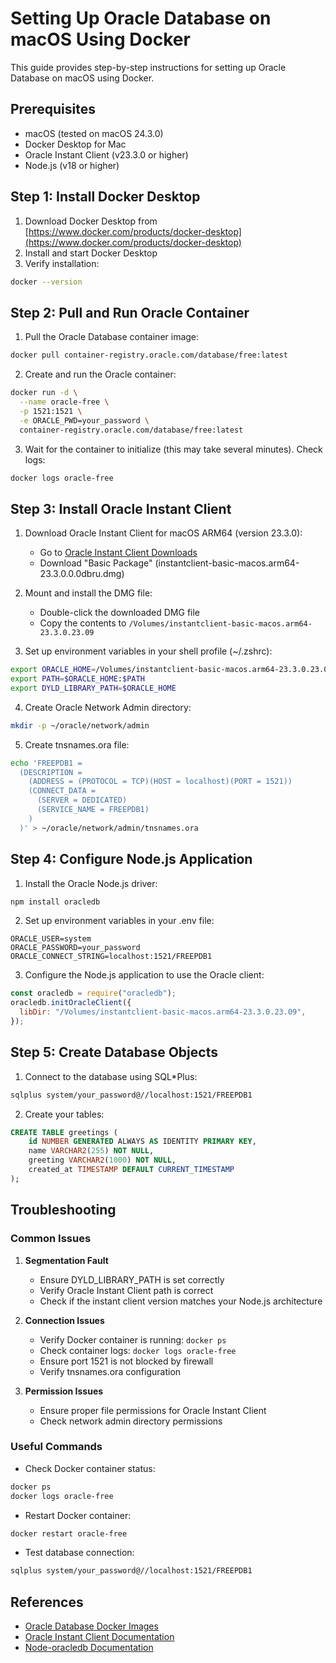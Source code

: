 # Setting Up Oracle Database on macOS Using Docker

This guide provides step-by-step instructions for setting up Oracle Database on macOS using Docker.

## Prerequisites

- macOS (tested on macOS 24.3.0)
- Docker Desktop for Mac
- Oracle Instant Client (v23.3.0 or higher)
- Node.js (v18 or higher)

## Step 1: Install Docker Desktop

1. Download Docker Desktop from [https://www.docker.com/products/docker-desktop](https://www.docker.com/products/docker-desktop)
2. Install and start Docker Desktop
3. Verify installation:

```bash
docker --version
```

## Step 2: Pull and Run Oracle Container

1. Pull the Oracle Database container image:

```bash
docker pull container-registry.oracle.com/database/free:latest
```

2. Create and run the Oracle container:

```bash
docker run -d \
  --name oracle-free \
  -p 1521:1521 \
  -e ORACLE_PWD=your_password \
  container-registry.oracle.com/database/free:latest
```

3. Wait for the container to initialize (this may take several minutes). Check logs:

```bash
docker logs oracle-free
```

## Step 3: Install Oracle Instant Client

1. Download Oracle Instant Client for macOS ARM64 (version 23.3.0):

   - Go to [Oracle Instant Client Downloads](https://www.oracle.com/database/technologies/instant-client/macos-intel-x86-downloads.html)
   - Download "Basic Package" (instantclient-basic-macos.arm64-23.3.0.0.0dbru.dmg)

2. Mount and install the DMG file:

   - Double-click the downloaded DMG file
   - Copy the contents to `/Volumes/instantclient-basic-macos.arm64-23.3.0.23.09`

3. Set up environment variables in your shell profile (~/.zshrc):

```bash
export ORACLE_HOME=/Volumes/instantclient-basic-macos.arm64-23.3.0.23.09
export PATH=$ORACLE_HOME:$PATH
export DYLD_LIBRARY_PATH=$ORACLE_HOME
```

4. Create Oracle Network Admin directory:

```bash
mkdir -p ~/oracle/network/admin
```

5. Create tnsnames.ora file:

```bash
echo 'FREEPDB1 =
  (DESCRIPTION =
    (ADDRESS = (PROTOCOL = TCP)(HOST = localhost)(PORT = 1521))
    (CONNECT_DATA =
      (SERVER = DEDICATED)
      (SERVICE_NAME = FREEPDB1)
    )
  )' > ~/oracle/network/admin/tnsnames.ora
```

## Step 4: Configure Node.js Application

1. Install the Oracle Node.js driver:

```bash
npm install oracledb
```

2. Set up environment variables in your .env file:

```env
ORACLE_USER=system
ORACLE_PASSWORD=your_password
ORACLE_CONNECT_STRING=localhost:1521/FREEPDB1
```

3. Configure the Node.js application to use the Oracle client:

```javascript
const oracledb = require("oracledb");
oracledb.initOracleClient({
  libDir: "/Volumes/instantclient-basic-macos.arm64-23.3.0.23.09",
});
```

## Step 5: Create Database Objects

1. Connect to the database using SQL\*Plus:

```bash
sqlplus system/your_password@//localhost:1521/FREEPDB1
```

2. Create your tables:

```sql
CREATE TABLE greetings (
    id NUMBER GENERATED ALWAYS AS IDENTITY PRIMARY KEY,
    name VARCHAR2(255) NOT NULL,
    greeting VARCHAR2(1000) NOT NULL,
    created_at TIMESTAMP DEFAULT CURRENT_TIMESTAMP
);
```

## Troubleshooting

### Common Issues

1. **Segmentation Fault**

   - Ensure DYLD_LIBRARY_PATH is set correctly
   - Verify Oracle Instant Client path is correct
   - Check if the instant client version matches your Node.js architecture

2. **Connection Issues**

   - Verify Docker container is running: `docker ps`
   - Check container logs: `docker logs oracle-free`
   - Ensure port 1521 is not blocked by firewall
   - Verify tnsnames.ora configuration

3. **Permission Issues**
   - Ensure proper file permissions for Oracle Instant Client
   - Check network admin directory permissions

### Useful Commands

- Check Docker container status:

```bash
docker ps
docker logs oracle-free
```

- Restart Docker container:

```bash
docker restart oracle-free
```

- Test database connection:

```bash
sqlplus system/your_password@//localhost:1521/FREEPDB1
```

## References

- [Oracle Database Docker Images](https://container-registry.oracle.com)
- [Oracle Instant Client Documentation](https://www.oracle.com/database/technologies/instant-client.html)
- [Node-oracledb Documentation](https://oracle.github.io/node-oracledb/)
